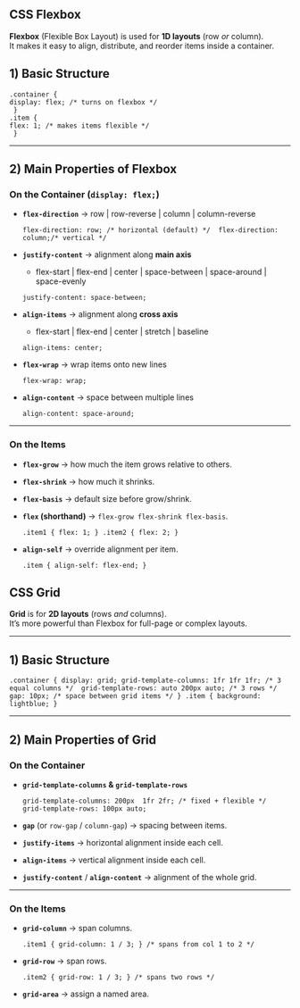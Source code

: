 
##  CSS  Flexbox
**Flexbox** (Flexible Box Layout) is used for **1D layouts** (row _or_ column).  
It makes it easy to align, distribute, and reorder items inside a container.
## 1) **Basic Structure**

```
.container { 
display: flex; /* turns on flexbox */
 } 
.item { 
flex: 1; /* makes items flexible */
 }
``` 

----------

## 2) **Main Properties of Flexbox**

### On the **Container** (`display: flex;`)

-   **`flex-direction`** → row | row-reverse | column | column-reverse
    
    `flex-direction: row; /* horizontal (default) */  flex-direction: column;/* vertical */` 
    
-   **`justify-content`** → alignment along **main axis**
    
    -   flex-start | flex-end | center | space-between | space-around | space-evenly
        
    
    `justify-content: space-between;` 
    
-   **`align-items`** → alignment along **cross axis**
    
    -   flex-start | flex-end | center | stretch | baseline
        
    
    `align-items: center;` 
    
-   **`flex-wrap`** → wrap items onto new lines
    
    `flex-wrap: wrap;` 
    
-   **`align-content`** → space between multiple lines
    
    `align-content: space-around;` 
    

----------

### On the **Items**

-   **`flex-grow`** → how much the item grows relative to others.
    
-   **`flex-shrink`** → how much it shrinks.
    
-   **`flex-basis`** → default size before grow/shrink.
    
-   **`flex` (shorthand)** → `flex-grow flex-shrink flex-basis`.
    
    `.item1 { flex: 1; } .item2 { flex: 2; }` 
    
-   **`align-self`** → override alignment per item.
    
    `.item { align-self: flex-end; }`


## CSS Grid

**Grid** is for **2D layouts** (rows _and_ columns).  
It’s more powerful than Flexbox for full-page or complex layouts.

----------

## 1) **Basic Structure**

`.container { display: grid; grid-template-columns: 1fr 1fr 1fr; /* 3 equal columns */  grid-template-rows: auto 200px auto; /* 3 rows */  gap: 10px; /* space between grid items */ } .item { background: lightblue;
}` 

----------

## 2) **Main Properties of Grid**

### On the **Container**

-   **`grid-template-columns` & `grid-template-rows`**
    
    `grid-template-columns: 200px  1fr 2fr; /* fixed + flexible */  grid-template-rows: 100px auto;` 
    
-   **`gap`** (or `row-gap` / `column-gap`) → spacing between items.
    
-   **`justify-items`** → horizontal alignment inside each cell.
    
-   **`align-items`** → vertical alignment inside each cell.
    
-   **`justify-content`** / **`align-content`** → alignment of the whole grid.
    

----------

### On the **Items**

-   **`grid-column`** → span columns.
    
    `.item1 { grid-column: 1 / 3; } /* spans from col 1 to 2 */` 
    
-   **`grid-row`** → span rows.
    
    `.item2 { grid-row: 1 / 3; } /* spans two rows */` 
    
-   **`grid-area`** → assign a named area.




